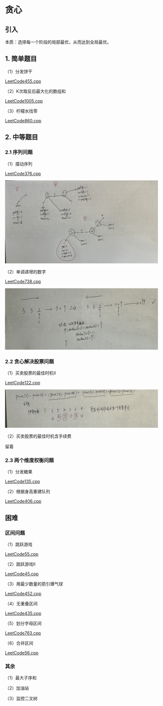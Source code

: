 # 贪心

## 引入

本质：选择每一个阶段的局部最优，从而达到全局最优。

## 1. 简单题目

（1）分发饼干

[LeetCode455.cpp](https://github.com/niu0217/Documents/blob/main/Algorithm/Greedy/LeetCode455.cpp)

（2）K次取反后最大化的数组和

[LeetCode1005.cpp](https://github.com/niu0217/Documents/blob/main/Algorithm/Greedy/LeetCode1005.cpp)

（3）柠檬水找零

[LeetCode860.cpp](https://github.com/niu0217/Documents/blob/main/Algorithm/Greedy/LeetCode860.cpp)

## 2. 中等题目

### 2.1 序列问题

（1）摆动序列

[LeetCode376.cpp](https://github.com/niu0217/Documents/blob/main/Algorithm/Greedy/LeetCode376.cpp)

![IMG_2291](Readme.assets/IMG_2291.jpg) 

（2）单调递增的数字

[LeetCode738.cpp](https://github.com/niu0217/Documents/blob/main/Algorithm/Greedy/LeetCode738.cpp)

![IMG_2292](Readme.assets/IMG_2292.jpg) 

### 2.2 贪心解决股票问题

（1）买卖股票的最佳时机II

[LeetCode122.cpp](https://github.com/niu0217/Documents/blob/main/Algorithm/Greedy/LeetCode122.cpp)

![IMG_2293](Readme.assets/IMG_2293.jpg) 

（2）买卖股票的最佳时机含手续费

留着

### 2.3 两个维度权衡问题

（1）分发糖果

[LeetCode135.cpp](https://github.com/niu0217/Documents/blob/main/Algorithm/Greedy/LeetCode135.cpp)

（2）根据身高重建队列

[LeetCode406.cpp](https://github.com/niu0217/Documents/blob/main/Algorithm/Greedy/LeetCode406.cpp)

## 困难

### 区间问题

（1）跳跃游戏

[LeetCode55.cpp](https://github.com/niu0217/Documents/blob/main/Algorithm/Greedy/LeetCode55.cpp)

（2）跳跃游戏II

[LeetCode45.cpp](https://github.com/niu0217/Documents/blob/main/Algorithm/Greedy/LeetCode45.cpp)

（3）用最少数量的箭引爆气球

[LeetCode452.cpp](https://github.com/niu0217/Documents/blob/main/Algorithm/Greedy/LeetCode452.cpp)

（4）无重叠区间

[LeetCode435.cpp](https://github.com/niu0217/Documents/blob/main/Algorithm/Greedy/LeetCode435.cpp)

（5）划分字母区间

[LeetCode763.cpp](https://github.com/niu0217/Documents/blob/main/Algorithm/Greedy/LeetCode763.cpp)

（6）合并区间

[LeetCode56.cpp](https://github.com/niu0217/Documents/blob/main/Algorithm/Greedy/LeetCode56.cpp)

### 其余

（1）最大子序和

（2）加油站



（3）监控二叉树

